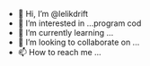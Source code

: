 - 👋 Hi, I’m @lelikdrift
- 👀 I’m interested in ...program cod
- 🌱 I’m currently learning ...
- 💞️ I’m looking to collaborate on ...
- 📫 How to reach me ...

<!---
lelikdrift/lelikdrift is a ✨ special ✨ repository because its `README.md` (this file) appears on your GitHub profile.
You can click the Preview link to take a look at your changes.
--->

